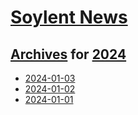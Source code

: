 # [Soylent News](../../README.md)

## [Archives](../index.md) for [2024](index.md)

* [2024-01-03](2024-01-03/index.md)
* [2024-01-02](2024-01-02/index.md)
* [2024-01-01](2024-01-01/index.md)
